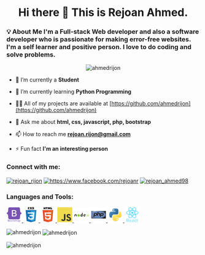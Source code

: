 <h1 align="center">Hi there 👋 This is Rejoan Ahmed.</h1>
<h3 align="left">💡 About Me
I'm a Full-stack Web developer and also a software developer who is passionate for making error-free websites. I'm a self learner and positive person. I love to do coding and solve problems.</h3>

<p align="center"> <img src="https://komarev.com/ghpvc/?username=ahmedrijon&label=Profile%20views&color=0e75b6&style=flat" alt="ahmedrijon" /> </p>

- 🔭 I’m currently a **Student**

- 🌱 I’m currently learning **Python Programming**

- 👨‍💻 All of my projects are available at [https://github.com/ahmedrijon](https://github.com/ahmedrijon)

- 💬 Ask me about **html, css, javascript, php, bootstrap**

- 📫 How to reach me **rejoan.rijon@gmail.com**

- ⚡ Fun fact **I'm an interesting person**

<h3 align="left">Connect with me:</h3>
<p align="left">
<a href="https://twitter.com/rejoan_rijon" target="blank"><img align="center" src="https://raw.githubusercontent.com/rahuldkjain/github-profile-readme-generator/master/src/images/icons/Social/twitter.svg" alt="rejoan_rijon" height="30" width="40" /></a>
<a href="https://fb.com/https://www.facebook.com/rejoanr" target="blank"><img align="center" src="https://raw.githubusercontent.com/rahuldkjain/github-profile-readme-generator/master/src/images/icons/Social/facebook.svg" alt="https://www.facebook.com/rejoanr" height="30" width="40" /></a>
<a href="https://instagram.com/rejoan_ahmed98" target="blank"><img align="center" src="https://raw.githubusercontent.com/rahuldkjain/github-profile-readme-generator/master/src/images/icons/Social/instagram.svg" alt="rejoan_ahmed98" height="30" width="40" /></a>
</p>

<h3 align="left">Languages and Tools:</h3>
<p align="left"> <a href="https://getbootstrap.com" target="_blank" rel="noreferrer"> <img src="https://raw.githubusercontent.com/devicons/devicon/master/icons/bootstrap/bootstrap-plain-wordmark.svg" alt="bootstrap" width="40" height="40"/> </a> <a href="https://www.w3schools.com/css/" target="_blank" rel="noreferrer"> <img src="https://raw.githubusercontent.com/devicons/devicon/master/icons/css3/css3-original-wordmark.svg" alt="css3" width="40" height="40"/> </a> <a href="https://www.w3.org/html/" target="_blank" rel="noreferrer"> <img src="https://raw.githubusercontent.com/devicons/devicon/master/icons/html5/html5-original-wordmark.svg" alt="html5" width="40" height="40"/> </a> <a href="https://developer.mozilla.org/en-US/docs/Web/JavaScript" target="_blank" rel="noreferrer"> <img src="https://raw.githubusercontent.com/devicons/devicon/master/icons/javascript/javascript-original.svg" alt="javascript" width="40" height="40"/> </a> <a href="https://nodejs.org" target="_blank" rel="noreferrer"> <img src="https://raw.githubusercontent.com/devicons/devicon/master/icons/nodejs/nodejs-original-wordmark.svg" alt="nodejs" width="40" height="40"/> </a> <a href="https://www.php.net" target="_blank" rel="noreferrer"> <img src="https://raw.githubusercontent.com/devicons/devicon/master/icons/php/php-original.svg" alt="php" width="40" height="40"/> </a> <a href="https://www.python.org" target="_blank" rel="noreferrer"> <img src="https://raw.githubusercontent.com/devicons/devicon/master/icons/python/python-original.svg" alt="python" width="40" height="40"/> </a> <a href="https://reactjs.org/" target="_blank" rel="noreferrer"> <img src="https://raw.githubusercontent.com/devicons/devicon/master/icons/react/react-original-wordmark.svg" alt="react" width="40" height="40"/> </a> </p>

<p><img align="left" src="https://github-readme-stats.vercel.app/api/top-langs?username=ahmedrijon&show_icons=true&locale=en&layout=compact" alt="ahmedrijon" /></p>

<p>&nbsp;<img align="center" src="https://github-readme-stats.vercel.app/api?username=ahmedrijon&show_icons=true&locale=en" alt="ahmedrijon" /></p>

<p><img align="center" src="https://github-readme-streak-stats.herokuapp.com/?user=ahmedrijon&" alt="ahmedrijon" /></p>

